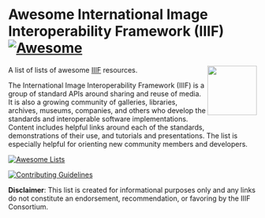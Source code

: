 # Awesome International Image Interoperability Framework (IIIF) [![Awesome](https://cdn.rawgit.com/sindresorhus/awesome/d7305f38d29fed78fa85652e3a63e154dd8e8829/media/badge.svg)](https://github.com/sindresorhus/awesome)

[<img src="https://upload.wikimedia.org/wikipedia/commons/e/e8/International_Image_Interoperability_Framework_logo.png" align="right" width="100">](http://iiif.io/)

A list of lists of awesome [IIIF](http://iiif.io/) resources.

The International Image Interoperability Framework (IIIF) is a group of standard APIs around sharing and reuse of media. It is also a growing community of galleries, libraries, archives, museums, companies, and others who develop the standards and interoperable software implementations. Content includes helpful links around each of the standards, demonstrations of their use, and tutorials and presentations. The list is especially helpful for orienting new community members and developers.

[![Awesome Lists](http://img.shields.io/badge/AWESOME-List-green.svg)](https://jpadfield.github.io/awesome-iiif/)

[![Contributing Guidelines](http://img.shields.io/badge/CONTRIBUTING-Guidelines-blue.svg)](https://jpadfield.github.io/awesome-iiif/contributing.html)

**Disclaimer**: This list is created for informational purposes only and any links do not constitute an endorsement, recommendation, or favoring by the IIIF Consortium.
